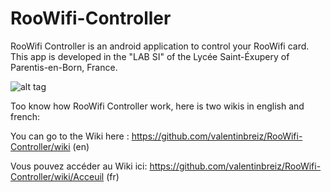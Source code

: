 # RooWifi-Controller
RooWifi Controller is an android application to control your RooWifi card. This app is developed in the "LAB SI" of the Lycée Saint-Éxupery of Parentis-en-Born, France.

![alt tag](https://image.noelshack.com/fichiers/2017/14/1491572104-logo.png)

Too know how RooWifi Controller work, here is two wikis in english and french:

You can go to the Wiki here : https://github.com/valentinbreiz/RooWifi-Controller/wiki (en)

Vous pouvez accéder au Wiki ici: https://github.com/valentinbreiz/RooWifi-Controller/wiki/Acceuil (fr)
